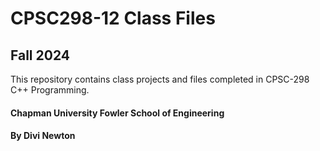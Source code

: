 # CPSC298-12 Class Files
## Fall 2024

This repository contains class projects and files completed in CPSC-298 C++ Programming.

#### Chapman University Fowler School of Engineering
#### By Divi Newton
